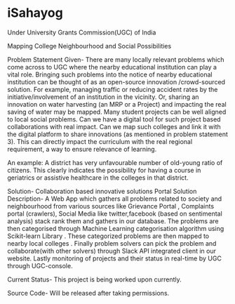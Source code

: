 # iSahayog
Under University Grants Commission(UGC) of India 

Mapping College Neighbourhood and Social Possibilities 

Problem Statement Given- There are many locally relevant problems which come across to UGC where the nearby educational institution can play a vital role. Bringing such problems into the notice of nearby educational institution can be thought of as an open-source innovation /crowd-sourced solution. For example, managing traffic or reducing accident rates by the initiative/involvement of an institution in the vicinity. Or, sharing an innovation on water harvesting (an MRP or a Project) and impacting the real saving of water may be mapped. Many student projects can be well aligned to local social problems. Can we have a digital tool for such project based collaborations with real impact. Can we map such colleges and link it with the digital platform to share innovations (as mentioned in problem statement 3). This can directly impact the curriculum with the real regional requirement, a way to ensure relevance of learning.

An example: A district has very unfavourable number of old-young ratio of citizens. This clearly indicates the possibility for having a course in geriatrics or assistive healthcare in the colleges in that district.

Solution- Collaboration based innovative solutions Portal
Solution Description- A Web App which gathers all problems related to society and neighbourhood from various sources like Grievance Portal , Complaints portal (crawlers), Social Media like twitter,facebook (based on sentimental analysis) stack rank them and gathers in our database. The problems are then categorised through Machine Learning categorisation algorithm using Scikit-learn Library . These categorized problems are then mapped to nearby local colleges . Finally problem solvers can pick the problem and collaborate(with other solvers) through Slack API integrated client in our website. Lastly monitoring of projects and their status in real-time by UGC through UGC-console.

Current Status- This project is being worked upon currently.

Source Code- Will be released after taking permissions.
